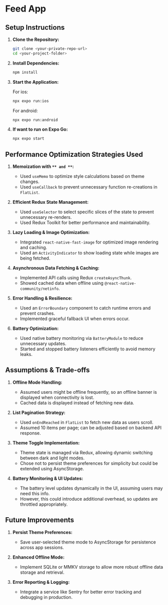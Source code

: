 # Feed App

## Setup Instructions

1. **Clone the Repository:**

   ```sh
   git clone <your-private-repo-url>
   cd <your-project-folder>
   ```

2. **Install Dependencies:**

   ```sh
   npm install
   ```

3. **Start the Application:**

   For ios:
   ```sh
   npx expo run:ios
   ```
   
   For android:
   ```sh
   npx expo run:android 
   ```

3. **If want to run on Expo Go:**

   ```sh
   npx expo start
   ```


## Performance Optimization Strategies Used

1. **Memoization with **``** and **``**:**

   - Used `useMemo` to optimize style calculations based on theme changes.
   - Used `useCallback` to prevent unnecessary function re-creations in `FlatList`.

2. **Efficient Redux State Management:**

   - Used `useSelector` to select specific slices of the state to prevent unnecessary re-renders.
   - Used Redux Toolkit for better performance and maintainability.

3. **Lazy Loading & Image Optimization:**

   - Integrated `react-native-fast-image` for optimized image rendering and caching.
   - Used an `ActivityIndicator` to show loading state while images are being fetched.

4. **Asynchronous Data Fetching & Caching:**

   - Implemented API calls using Redux `createAsyncThunk`.
   - Showed cached data when offline using `@react-native-community/netinfo`.

5. **Error Handling & Resilience:**

   - Used an `ErrorBoundary` component to catch runtime errors and prevent crashes.
   - Implemented graceful fallback UI when errors occur.

6. **Battery Optimization:**

   - Used native battery monitoring via `BatteryModule` to reduce unnecessary updates.
   - Started and stopped battery listeners efficiently to avoid memory leaks.

## Assumptions & Trade-offs

1. **Offline Mode Handling:**

   - Assumed users might be offline frequently, so an offline banner is displayed when connectivity is lost.
   - Cached data is displayed instead of fetching new data.

2. **List Pagination Strategy:**

   - Used `onEndReached` in `FlatList` to fetch new data as users scroll.
   - Assumed 10 items per page; can be adjusted based on backend API response.

3. **Theme Toggle Implementation:**

   - Theme state is managed via Redux, allowing dynamic switching between dark and light modes.
   - Chose not to persist theme preferences for simplicity but could be extended using AsyncStorage.

4. **Battery Monitoring & UI Updates:**

   - The battery level updates dynamically in the UI, assuming users may need this info.
   - However, this could introduce additional overhead, so updates are throttled appropriately.

## Future Improvements

1. **Persist Theme Preferences:**

   - Save user-selected theme mode to AsyncStorage for persistence across app sessions.

2. **Enhanced Offline Mode:**

   - Implement SQLite or MMKV storage to allow more robust offline data storage and retrieval.

3. **Error Reporting & Logging:**

   - Integrate a service like Sentry for better error tracking and debugging in production.